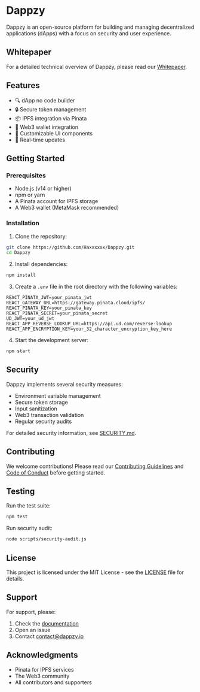 # Dappzy

Dappzy is an open-source platform for building and managing decentralized applications (dApps) with a focus on security and user experience.

## Whitepaper

For a detailed technical overview of Dappzy, please read our [Whitepaper](WHITEPAPER.md).

## Features

- 🔍 dApp no code builder
- 🔒 Secure token management
- 📦 IPFS integration via Pinata
- 🔗 Web3 wallet integration
- 🎨 Customizable UI components
- 🔄 Real-time updates

## Getting Started

### Prerequisites

- Node.js (v14 or higher)
- npm or yarn
- A Pinata account for IPFS storage
- A Web3 wallet (MetaMask recommended)

### Installation

1. Clone the repository:
```bash
git clone https://github.com/Haxxxxxx/Dappzy.git
cd Dappzy
```

2. Install dependencies:
```bash
npm install
```

3. Create a `.env` file in the root directory with the following variables:
```env
REACT_PINATA_JWT=your_pinata_jwt
REACT_GATEWAY_URL=https://gateway.pinata.cloud/ipfs/
REACT_PINATA_KEY=your_pinata_key
REACT_PINATA_SECRET=your_pinata_secret
UD_JWT=your_ud_jwt
REACT_APP_REVERSE_LOOKUP_URL=https://api.ud.com/reverse-lookup
REACT_APP_ENCRYPTION_KEY=your_32_character_encryption_key_here
```

4. Start the development server:
```bash
npm start
```

## Security

Dappzy implements several security measures:
- Environment variable management
- Secure token storage
- Input sanitization
- Web3 transaction validation
- Regular security audits

For detailed security information, see [SECURITY.md](SECURITY.md).

## Contributing

We welcome contributions! Please read our [Contributing Guidelines](CONTRIBUTING.md) and [Code of Conduct](CODE_OF_CONDUCT.md) before getting started.

## Testing

Run the test suite:
```bash
npm test
```

Run security audit:
```bash
node scripts/security-audit.js
```

## License

This project is licensed under the MIT License - see the [LICENSE](LICENSE) file for details.

## Support

For support, please:
1. Check the [documentation](docs/)
2. Open an issue
3. Contact contact@dappzy.io

## Acknowledgments

- Pinata for IPFS services
- The Web3 community
- All contributors and supporters
